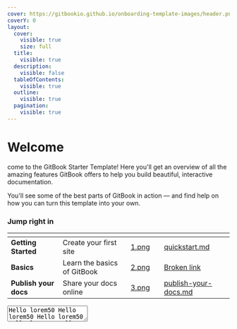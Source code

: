 ```yaml
---
cover: https://gitbookio.github.io/onboarding-template-images/header.png
coverY: 0
layout:
  cover:
    visible: true
    size: full
  title:
    visible: true
  description:
    visible: false
  tableOfContents:
    visible: true
  outline:
    visible: true
  pagination:
    visible: true
---
```


<link rel="stylesheet" href="https://cdnjs.cloudflare.com/ajax/libs/codemirror/5.65.5/codemirror.min.css">
<script src="https://cdnjs.cloudflare.com/ajax/libs/codemirror/5.65.5/codemirror.min.js"></script>
<script src="https://cdnjs.cloudflare.com/ajax/libs/codemirror/5.65.5/mode/xml/xml.min.js"></script>

# Welcome

come to the GitBook Starter Template! Here you'll get an overview of all the amazing features GitBook offers to help you build beautiful, interactive documentation.

You'll see some of the best parts of GitBook in action — and find help on how you can turn this template into your own.

### Jump right in

<table data-view="cards"><thead><tr><th></th><th></th><th data-hidden data-card-cover data-type="files"></th><th data-hidden></th><th data-hidden data-card-target data-type="content-ref"></th></tr></thead><tbody><tr><td><strong>Getting Started</strong></td><td>Create your first site</td><td><a href=".gitbook/assets/1.png">1.png</a></td><td></td><td><a href="getting-started/quickstart.md">quickstart.md</a></td></tr><tr><td><strong>Basics</strong></td><td>Learn the basics of GitBook</td><td><a href=".gitbook/assets/2.png">2.png</a></td><td></td><td><a href="broken-reference">Broken link</a></td></tr><tr><td><strong>Publish your docs</strong></td><td>Share your docs online</td><td><a href=".gitbook/assets/3.png">3.png</a></td><td></td><td><a href="getting-started/publish-your-docs.md">publish-your-docs.md</a></td></tr></tbody></table>

<textarea id="html-editor">Hello lorem50 Hello lorem50 Hello lorem50 Hello lorem50 Hello lorem50 Hello lorem50 Hello lorem50 Hello lorem50 Hello lorem50 Hello lorem50 Hello lorem50 Hello lorem50 Hello lorem50 Hello lorem50</textarea>

<script>
var editor = CodeMirror.fromTextArea(document.getElementById('html-editor'), {
    mode: "text/html",
    lineNumbers: true,
    theme: "default"
});
</script>
